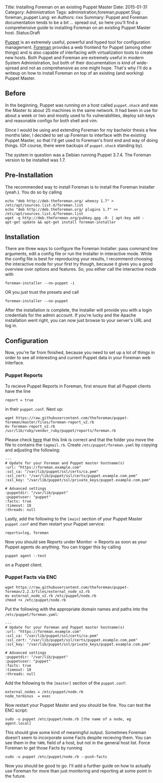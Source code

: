 Title: Installing Foreman on an existing Puppet Master
Date:   2015-01-31
Category: Administration
Tags: administration,foreman,puppet
Slug: foreman_puppet
Lang: en
Authors: rixx
Summary: Puppet and Foreman documentation tends to be a bit … spread out, so here you'll find a comprehensive guide to installing Foreman on an existing Puppet Master host.
Status:Draft

[Puppet](https://puppetlabs.com/) is an extremely useful, powerful and hyped tool for configuration management. [Foreman](http://www.theforeman.org/) provides a web frontend for Puppet (among other things) and is also capable of interfacing with virtualization tools to create new hosts. Both Puppet and Foreman are extremely useful in modern System Administration, but both of their documentation is kind of wide-spread and not as comprehensive as one might hope. That's why I'll do a writeup on how to install Foreman on top of an existing (and working) Puppet Master.

## Before

In the beginning, Puppet was running on a host called `puppet.shack` and was the Master to about 25 machines in the same network. It had been in use for about a week or two and mostly used to fix vulnerabilities, deploy ssh keys and reasonable configs for both shell and vim.

Since I would be using and extending Foreman for my bachelor thesis a few months later, I decided to set up Foreman to interface with the existing Puppet Master, so that I'd get used to Foreman's front end and way of doing things. (Of course, there were backups of `puppet.shack` standing by).

The system in question was a Debian running Puppet 3.7.4. The Foreman version to be installed was 1.7.


## Pre-Installation

The recommended way to install Foreman is to install the Foreman Installer (yeah.). You do so by calling

    echo "deb http://deb.theforeman.org/ wheezy 1.7" > /etc/apt/sources.list.d/foreman.list
    echo "deb http://deb.theforeman.org/ plugins 1.7" >> /etc/apt/sources.list.d/foreman.list
    wget -q http://deb.theforeman.org/pubkey.gpg -O- | apt-key add -
    apt-get update && apt-get install foreman-installer


## Installation

There are three ways to configure the Foreman Installer: pass command line arguments, edit a config file or run the Installer in interactive mode. While the config file is best for reproducing your results, I recommend choosing the interactive mode for your first try though, because it gives you a good overview over options and features. So, you either call the interactive mode with

    foreman-installer --no-puppet -i

OR you just trust the presets and call

    foreman-installer --no-puppet

After the installation is complete, the Installer will provide you with a login credentials for the admin account. If you're lucky and the Apache installation went right, you can now just browse to your server's URL and log in.


## Configuration

Now, you're far from finished, because you need to set up a lot of things in order to see all interesting and current Puppet data in your Foreman web interface.

### Puppet Reports

To recieve Puppet Reports in Foreman, first ensure that all Puppet clients have the line

    report = true

in their `puppet.conf`. Next up:

    wget https://raw.githubusercontent.com/theforeman/puppet-foreman/master/files/foreman-report_v2.rb
    mv foreman-report_v2.rb /usr/lib/ruby/vendor_ruby/puppet/reports/foreman.rb

Please check [here](http://theforeman.org/manuals/latest/index.html#3.5.4PuppetReports) that this link is correct and that the folder you move the file to contains the `tagmail.rb`. Create `/etc/puppet/foreman.yaml` by copying and adjusting the following:

    ---
    # Update for your Foreman and Puppet master hostname(s)
    :url: "https://foreman.example.com"
    :ssl_ca: "/var/lib/puppet/ssl/certs/ca.pem"
    :ssl_cert: "/var/lib/puppet/ssl/certs/puppet.example.com.pem"
    :ssl_key: "/var/lib/puppet/ssl/private_keys/puppet.example.com.pem"

    # Advanced settings
    :puppetdir: "/var/lib/puppet"
    :puppetuser: "puppet"
    :facts: true
    :timeout: 10
    :threads: null

Lastly, add the following to the `[main]` section of your Puppet Master `puppet.conf` and then restart your Puppet service:

    reports=log, foreman

Now you should see Reports under Monitor -> Reports as soon as your Puppet agents do anything. You can trigger this by calling 

    puppet agent --test

on a Puppet client.

### Puppet Facts via ENC

    wget https://raw.githubusercontent.com/theforeman/puppet-foreman/2.2.3/files/external_node_v2.rb
    mv external_node_v2.rb /etc/puppet/node.rb
    chmod +x /etc/puppet/node.rb

Put the following with the appropriate domain names and paths into the `/etc/puppet/foreman.yaml`:

    ---
    # Update for your Foreman and Puppet master hostname(s)
    :url: "https://foreman.example.com"
    :ssl_ca: "/var/lib/puppet/ssl/certs/ca.pem"
    :ssl_cert: "/var/lib/puppet/ssl/certs/puppet.example.com.pem"
    :ssl_key: "/var/lib/puppet/ssl/private_keys/puppet.example.com.pem"

    # Advanced settings
    :puppetdir: "/var/lib/puppet"
    :puppetuser: "puppet"
    :facts: true
    :timeout: 10
    :threads: null

Add the following to the `[master]` section of the `puppet.conf`:

    external_nodes = /etc/puppet/node.rb
    node_terminus  = exec

Now restart your Puppet Master and you should be fine. You can test the ENC script:

    sudo -u puppet /etc/puppet/node.rb [the name of a node, eg agent.local]

This should give some kind of meaningful output. Sometimes Foreman doesn't seem to incorporate some Facts despite recieving them. You can see them in the `YAML` field of a host, but not in the general host list. Force Foreman to get those  Facts by running

    sudo -u puppet /etc/puppet/node.rb --push-facts


Now you should be good to go. I'll add a further guide on how to actually use Foreman for more than just monitoring and reporting at some point in the future.
